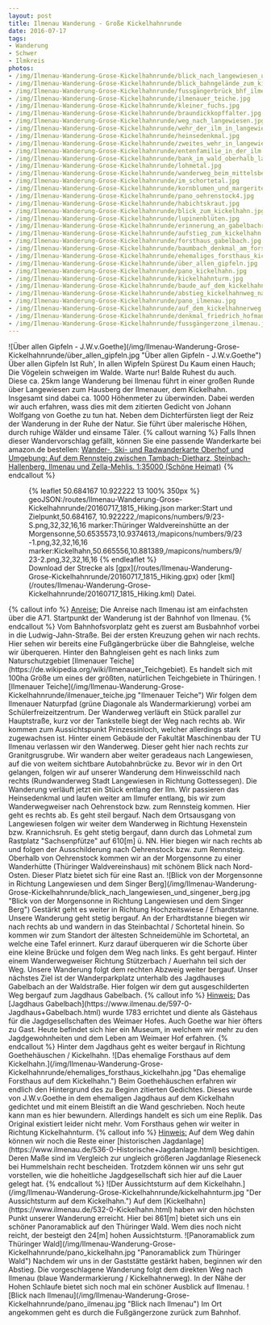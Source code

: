 ```yaml
---
layout: post
title: Ilmenau Wanderung - Große Kickelhahnrunde
date: 2016-07-17
tags:
- Wanderung
- Schwer
- Ilmkreis
photos:
- /img/Ilmenau-Wanderung-Grose-Kickelhahnrunde/blick_nach_langewiesen_und_singener_berg.jpg
- /img/Ilmenau-Wanderung-Grose-Kickelhahnrunde/blick_bahngelände_zum_kickelhahn.JPG
- /img/Ilmenau-Wanderung-Grose-Kickelhahnrunde/fussgängerbrück_bhf_ilmenau.jpg
- /img/Ilmenau-Wanderung-Grose-Kickelhahnrunde/ilmenauer_teiche.jpg
- /img/Ilmenau-Wanderung-Grose-Kickelhahnrunde/kleiner_fuchs.jpg
- /img/Ilmenau-Wanderung-Grose-Kickelhahnrunde/braundickkopffalter.jpg
- /img/Ilmenau-Wanderung-Grose-Kickelhahnrunde/weg_nach_langewiesen.jpg
- /img/Ilmenau-Wanderung-Grose-Kickelhahnrunde/wehr_der_ilm_in_langewiesen.jpg
- /img/Ilmenau-Wanderung-Grose-Kickelhahnrunde/heinsedenkmal.jpg
- /img/Ilmenau-Wanderung-Grose-Kickelhahnrunde/zweites_wehr_in_langewiesen.jpg
- /img/Ilmenau-Wanderung-Grose-Kickelhahnrunde/entenfamilie_in_der_ilm.jpg
- /img/Ilmenau-Wanderung-Grose-Kickelhahnrunde/bank_im_wald_oberhalb_langewiesen.jpg
- /img/Ilmenau-Wanderung-Grose-Kickelhahnrunde/lohmetal.jpg
- /img/Ilmenau-Wanderung-Grose-Kickelhahnrunde/wanderweg_beim_mittelsberg.jpg
- /img/Ilmenau-Wanderung-Grose-Kickelhahnrunde/im_schortetal.jpg
- /img/Ilmenau-Wanderung-Grose-Kickelhahnrunde/kornblumen_und_margeriten.jpg
- /img/Ilmenau-Wanderung-Grose-Kickelhahnrunde/pano_oehrenstock4.jpg
- /img/Ilmenau-Wanderung-Grose-Kickelhahnrunde/habichtskraut.jpg
- /img/Ilmenau-Wanderung-Grose-Kickelhahnrunde/blick_zum_kickelhahn.jpg
- /img/Ilmenau-Wanderung-Grose-Kickelhahnrunde/lupinenblüten.jpg
- /img/Ilmenau-Wanderung-Grose-Kickelhahnrunde/erinnerung_an_gabelbachrennen.jpg
- /img/Ilmenau-Wanderung-Grose-Kickelhahnrunde/aufstieg_zum_kickelhahn.jpg
- /img/Ilmenau-Wanderung-Grose-Kickelhahnrunde/forsthaus_gabelbach.jpg
- /img/Ilmenau-Wanderung-Grose-Kickelhahnrunde/baumbach_denkmal_am_forsthaus_gabelbach.jpg
- /img/Ilmenau-Wanderung-Grose-Kickelhahnrunde/ehemaliges_forsthaus_kickelhahn.jpg
- /img/Ilmenau-Wanderung-Grose-Kickelhahnrunde/über_allen_gipfeln.jpg
- /img/Ilmenau-Wanderung-Grose-Kickelhahnrunde/pano_kickelhahn.jpg
- /img/Ilmenau-Wanderung-Grose-Kickelhahnrunde/kickelhahnturm.jpg
- /img/Ilmenau-Wanderung-Grose-Kickelhahnrunde/baude_auf_dem_kickelhahn.jpg
- /img/Ilmenau-Wanderung-Grose-Kickelhahnrunde/abstieg_kickelhahnweg_nach_ilmenau.jpg
- /img/Ilmenau-Wanderung-Grose-Kickelhahnrunde/pano_ilmenau.jpg
- /img/Ilmenau-Wanderung-Grose-Kickelhahnrunde/auf_dem_kickelhahnerweg.jpg
- /img/Ilmenau-Wanderung-Grose-Kickelhahnrunde/denkmal_friedrich_hofmann.jpg
- /img/Ilmenau-Wanderung-Grose-Kickelhahnrunde/fussgängerzone_ilmenau.jpg
---
```

<div class="container"><div class="col-sm-4">![Über allen Gipfeln  - J.W.v.Goethe](/img/Ilmenau-Wanderung-Grose-Kickelhahnrunde/über_allen_gipfeln.jpg "Über allen Gipfeln  - J.W.v.Goethe")</div><div class="col-sm-4">Über allen Gipfeln
Ist Ruh',
In allen Wipfeln
Spürest Du
Kaum einen Hauch;
Die Vögelein schweigen im Walde.
Warte nur! Balde
Ruhest du auch.
</div></div>
Diese ca. 25km lange Wanderung bei Ilmenau führt in einer großen Runde über Langewiesen zum Hausberg der Ilmenauer, dem Kickelhahn. Insgesamt sind dabei ca. 1000 Höhenmeter zu überwinden. Dabei werden wir auch erfahren, wass dies mit dem zitierten Gedicht von Johann Wolfgang von Goethe zu tun hat. Neben dem Dichterfürsten liegt der Reiz der Wanderung in der Ruhe der Natur. Sie führt über malerische Höhen, durch ruhige Wälder und einsame Täler.
{% callout warning %}
Falls Ihnen dieser Wandervorschlag gefällt, können Sie eine passende Wanderkarte bei amazon.de bestellen:
<a rel="nofollow" href="https://www.amazon.de/Wander--Radwanderkarte-Oberhof-Umgebung-Steinbach-Hallenberg/dp/3895910775/ref=as_li_ss_tl?ie=UTF8&qid=1468849613&sr=8-9&keywords=wanderkarte+ilmenau&linkCode=ll1&tag=thueringergip-21&linkId=ed62e5358052bf1c4f0a5e2724df3e83">Wander-, Ski- und Radwanderkarte Oberhof und Umgebung: Auf dem Rennsteig zwischen Tambach-Dietharz, Steinbach-Hallenberg, Ilmenau und Zella-Mehlis. 1:35000 (Schöne Heimat)</a><img src="http://ir-de.amazon-adsystem.com/e/ir?t=thueringergip-21&l=as2&o=3&a=1468849613" width="1" height="1" border="0" alt="" style="border:none !important; margin:0px !important;" />
{% endcallout %}
<figure>{% leaflet 50.684167 10.922222 13 100% 350px %}
geoJSON:/routes/Ilmenau-Wanderung-Grose-Kickelhahnrunde/20160717_1815_Hiking.json
marker:Start und Zielpunkt,50.684167, 10.922222,/mapicons/numbers/9/23-S.png,32,32,16,16
marker:Thüringer Waldvereinshütte an der Morgensonne,50.6535573,10.9374613,/mapicons/numbers/9/23-1.png,32,32,16,16
marker:Kickelhahn,50.665556,10.881389,/mapicons/numbers/9/23-2.png,32,32,16,16
{% endleaflet %}<figcaption>Download der Strecke als [gpx](/routes/Ilmenau-Wanderung-Grose-Kickelhahnrunde/20160717_1815_Hiking.gpx) oder [kml](/routes/Ilmenau-Wanderung-Grose-Kickelhahnrunde/20160717_1815_Hiking.kml) Datei.</figcaption></figure>
<!-- more -->
{% callout info %}
<u>Anreise:</u> Die Anreise nach Ilmenau ist am einfachsten über die A71. Startpunkt der Wanderung ist der Bahnhof von Ilmenau.
{% endcallout %}
Vom Bahnhofsvorplatz geht es zuerst am Busbahnhof vorbei in die Ludwig-Jahn-Straße. Bei der ersten Kreuzung gehen wir nach rechts. Hier sehen wir bereits eine Fußgängerbrücke über die Bahngleise, welche wir überqueren. Hinter den Bahngleisen geht es nach links zum Naturschutzgebiet [Ilmenauer Teiche](https://de.wikipedia.org/wiki/Ilmenauer_Teichgebiet). Es handelt sich mit 100ha Größe um eines der größten, natürlichen Teichgebiete in Thüringen.
![Ilmenauer Teiche](/img/Ilmenau-Wanderung-Grose-Kickelhahnrunde/ilmenauer_teiche.jpg "Ilmenauer Teiche")
Wir folgen dem Ilmenauer Naturpfad (grüne Diagonale als Wandermarkierung) vorbei am Schülerfreizeitzentrum. Der Wanderweg verläuft ein Stück parallel zur Hauptstraße, kurz vor der Tankstelle biegt der Weg nach rechts ab. Wir kommen zum Aussichtspunkt Prinzessinloch, welcher allerdings stark zugewachsen ist. Hinter einem Gebäude der Fakultät Maschinenbau der TU Ilmenau verlassen wir den Wanderweg. Dieser geht hier nach rechts zur Granitgrusgrube. Wir wandern aber weiter geradeaus nach Langewiesen, auf die von weitem sichtbare Autobahnbrücke zu. Bevor wir in den Ort gelangen, folgen wir auf unserer Wanderung dem Hinweisschild nach rechts (Rundwanderweg Stadt Langewiesen in Richtung Gottessegen). Die Wanderung verläuft jetzt ein Stück entlang der Ilm. Wir passieren das Heinsedenkmal und laufen weiter am Ilmufer entlang, bis wir zum Wanderwegweiser nach Oehrenstock bzw. zum Rennsteig kommen. Hier geht es rechts ab. Es geht steil bergauf. Nach dem Ortsausgang von Langewiesen folgen wir weiter dem Wanderweg in Richtung Hexenstein bzw. Krannichsruh. Es geht stetig bergauf, dann durch das Lohmetal zum Rastplatz "Sachsenpfütze" auf 610[m] ü. NN. Hier biegen wir nach rechts ab und folgen der Ausschilderung nach Oehrenstock bzw. zum Rennsteig. Oberhalb von Oehrenstock kommen wir an der Morgensonne zu einer Wanderhütte (Thüringer Waldvereinshaus) mit schönem Blick nach Nord-Osten. Dieser Platz bietet sich für eine Rast an.
![Blick von der Morgensonne in Richtung Langewiesen und dem Singer Berg](/img/Ilmenau-Wanderung-Grose-Kickelhahnrunde/blick_nach_langewiesen_und_singener_berg.jpg "Blick von der Morgensonne in Richtung Langewiesen und dem Singer Berg")
Gestärkt geht es weiter in Richtung Hochzeitswiese / Erhardtstanne. Unsere Wanderung geht stetig bergauf. An der Erhardtstanne biegen wir nach rechts ab und wandern in das Steinbachtal / Schortetal hinein. So kommen wir zum Standort der ältesten Schneidemühle im Schortetal, an welche eine Tafel erinnert. Kurz darauf überqueren wir die Schorte über eine kleine Brücke und folgen dem Weg nach links. Es geht bergauf. Hinter einem Wanderwegweiser Richtung Stützerbach / Auerhahn teil sich der Weg. Unsere Wanderung folgt dem rechten Abzweig weiter bergauf. Unser nächstes Ziel ist der Wanderparkplatz unterhalb des Jagdhauses Gabelbach an der Waldstraße. Hier folgen wir dem gut ausgeschilderten Weg bergauf zum Jagdhaus Gabelbach.
{% callout info %}
<u>Hinweis:</u> Das [Jagdhaus Gabelbach](https://www.ilmenau.de/597-0-Jagdhaus+Gabelbach.html) wurde 1783 errichtet und diente als Gästehaus für die Jagdgesellschaften des Weimaer Hofes. Auch Goethe war hier öfters zu Gast. Heute befindet sich hier ein Museum, in welchem wir mehr zu den Jagdgewohnheiten und dem Leben am Weimaer Hof erfahren.
{% endcallout %}
Hinter dem Jagdhaus geht es weiter bergauf in Richtung Goethehäuschen / Kickelhahn.
![Das ehemalige Forsthaus auf dem Kickelhahn.](/img/Ilmenau-Wanderung-Grose-Kickelhahnrunde/ehemaliges_forsthaus_kickelhahn.jpg "Das ehemalige Forsthaus auf dem Kickelhahn.")
Beim Goethehäuschen erfahren wir endlich den Hintergrund des zu Beginn zitierten Gedichtes. Dieses wurde von J.W.v.Goethe in dem ehemaligen Jagdhaus auf dem Kickelhahn gedichtet und mit einem Bleistift an die Wand geschrieben. Noch heute kann man es hier bewundern. Allerdings handelt es sich um eine Replik. Das Original existiert leider nicht mehr.
Vom Forsthaus gehen wir weiter in Richtung Kickelhahnturm.
{% callout info %}
<u>Hinweis:</u> Auf dem Weg dahin können wir noch die Reste einer [historischen Jagdanlage](https://www.ilmenau.de/536-0-Historische+Jagdanlage.html) besichtigen. Deren Maße sind im Vergleich zur ungleich größeren Jagdanlage Rieseneck bei Hummelshain recht bescheiden. Trotzdem können wir uns sehr gut vorstellen, wie die hoheitliche Jagdgesellschaft sich hier auf die Lauer gelegt hat.
{% endcallout %}
![Der Aussichtsturm auf dem Kickelhahn.](/img/Ilmenau-Wanderung-Grose-Kickelhahnrunde/kickelhahnturm.jpg "Der Aussichtsturm auf dem Kickelhahn.")
Auf dem [Kickelhahn](https://www.ilmenau.de/532-0-Kickelhahn.html) haben wir den höchsten Punkt unserer Wanderung erreicht. Hier bei 861[m] bietet sich uns ein schöner Panoramablick auf den Thüringer Wald. Wem dies noch nicht reicht, der besteigt den 24[m] hohen Aussichtsturm.
![Panoramablick zum Thüringer Wald](/img/Ilmenau-Wanderung-Grose-Kickelhahnrunde/pano_kickelhahn.jpg "Panoramablick zum Thüringer Wald")
Nachdem wir uns in der Gaststätte gestärkt haben, beginnen wir den Abstieg. Die vorgeschlagene Wanderung folgt dem direkten Weg nach Ilmenau (blaue Wandermarkierung / Kickelhahnerweg). In der Nähe der Hohen Schlaufe bietet sich noch mal ein schöner Ausblick auf Ilmenau.
![Blick nach Ilmenau](/img/Ilmenau-Wanderung-Grose-Kickelhahnrunde/pano_ilmenau.jpg "Blick nach Ilmenau")
Im Ort angekommen geht es durch die Fußgängerzone zurück zum Bahnhof.
